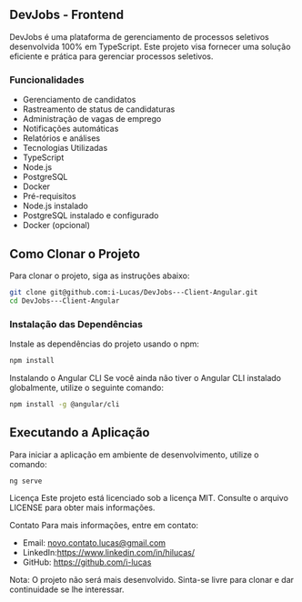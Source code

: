 ## DevJobs - Frontend

DevJobs é uma plataforma de gerenciamento de processos seletivos desenvolvida 100% em TypeScript.
Este projeto visa fornecer uma solução eficiente e prática para gerenciar processos seletivos.

### Funcionalidades

* Gerenciamento de candidatos
* Rastreamento de status de candidaturas
* Administração de vagas de emprego
* Notificações automáticas
* Relatórios e análises
* Tecnologias Utilizadas
* TypeScript
* Node.js
* PostgreSQL
* Docker
* Pré-requisitos
* Node.js instalado
* PostgreSQL instalado e configurado
* Docker (opcional)

## Como Clonar o Projeto
Para clonar o projeto, siga as instruções abaixo:


```bash
git clone git@github.com:i-Lucas/DevJobs---Client-Angular.git
cd DevJobs---Client-Angular
```

### Instalação das Dependências
Instale as dependências do projeto usando o npm:

```bash
npm install
```

Instalando o Angular CLI
Se você ainda não tiver o Angular CLI instalado globalmente, utilize o seguinte comando:

```bash
npm install -g @angular/cli
```

## Executando a Aplicação
Para iniciar a aplicação em ambiente de desenvolvimento, utilize o comando: 

```bash
ng serve
```

Licença
Este projeto está licenciado sob a licença MIT. Consulte o arquivo LICENSE para obter mais informações.

Contato
Para mais informações, entre em contato:

* Email: novo.contato.lucas@gmail.com
* LinkedIn:https://www.linkedin.com/in/hilucas/
* GitHub: https://github.com/i-lucas

Nota: O projeto não será mais desenvolvido. Sinta-se livre para clonar e dar continuidade se lhe interessar.
